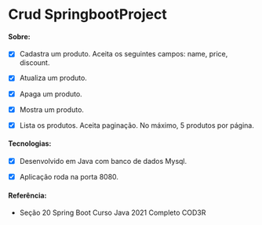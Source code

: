 # Crud SpringbootProject

<h4> Sobre:</h4>

- [x] Cadastra um produto. Aceita os seguintes campos: name, price, discount.
- [x] Atualiza um produto.
- [x] Apaga um produto.
- [x] Mostra um produto.
- [x] Lista os produtos. Aceita paginação. No máximo, 5 produtos por página.


<h4> Tecnologias:</h4>

- [x] Desenvolvido em Java com banco de dados Mysql.
- [x] Aplicação roda na porta 8080.


<h4> Referência:</h4>

-   Seção 20 Spring Boot Curso Java 2021 Completo COD3R


